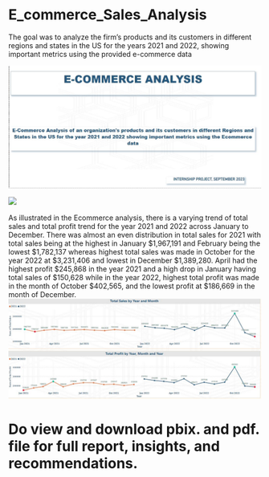 # E_commerce_Sales_Analysis
The goal was to analyze the firm’s products and its customers in different regions and states in the US for the years 2021 and 2022, showing important metrics using the provided e-commerce data

![](./Ecommerceheader.JPG)

![](./Ecomercekpiheader.JPG)

As illustrated in the Ecommerce analysis, there is a varying trend of total sales and total profit trend for the year 2021 and 2022 across January to December. 
There was almost an even distribution in total sales for 2021 with total sales being at the highest in January $1,967,191 and February being the lowest $1,782,137 whereas highest total sales was made in October for the year 2022 at $3,231,406 and lowest in December $1,389,280.
April had the highest profit $245,868 in the year 2021 and a high drop in January having total sales of  $150,628 while in the year 2022, highest total profit was made in the month of October $402,565, and the lowest profit at $186,669 in the month of December.
![](./YTDheader.JPG)

# Do view and download pbix. and pdf. file for full report, insights, and recommendations.
